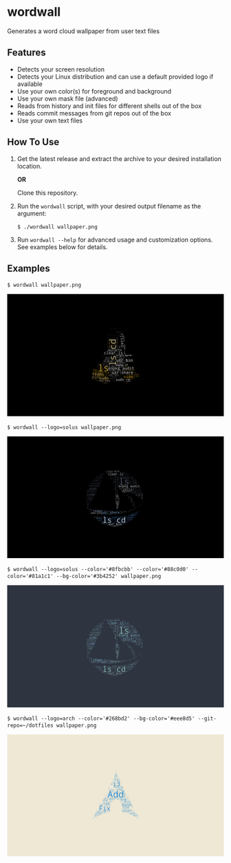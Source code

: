 # wordwall
Generates a word cloud wallpaper from user text files

## Features

- Detects your screen resolution
- Detects your Linux distribution and can use a default provided logo if available
- Use your own color(s) for foreground and background
- Use your own mask file (advanced)
- Reads from history and init files for different shells out of the box
- Reads commit messages from git repos out of the box
- Use your own text files

## How To Use

1. Get the latest release and extract the archive to your desired installation location.

   **OR**

   Clone this repository.

2. Run the `wordwall` script, with your desired output filename as the argument:

   ```shell
   $ ./wordwall wallpaper.png
   ```

3. Run `wordwall --help` for advanced usage and customization options. See examples below for details.

## Examples

```shell
$ wordwall wallpaper.png
```

![Default](https://raw.githubusercontent.com/tomocafe/assets/master/wordwall/ex1.png?raw=true "Default")

```shell
$ wordwall --logo=solus wallpaper.png
```

![Set Logo](https://raw.githubusercontent.com/tomocafe/assets/master/wordwall/ex2.png?raw=true "Set Logo")

```shell
$ wordwall --logo=solus --color='#8fbcbb' --color='#88c0d0' --color='#81a1c1' --bg-color='#3b4252' wallpaper.png
```

![Set Colors](https://raw.githubusercontent.com/tomocafe/assets/master/wordwall/ex3.png?raw=true "Set Colors")

```shell
$ wordwall --logo=arch --color='#268bd2' --bg-color='#eee8d5' --git-repo=~/dotfiles wallpaper.png
```

![git integration](https://raw.githubusercontent.com/tomocafe/assets/master/wordwall/ex4.png?raw=true "git integration")

